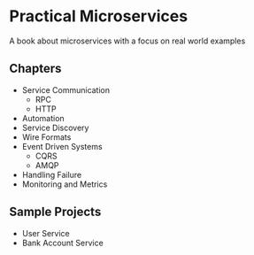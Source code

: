 # Practical Microservices

A book about microservices with a focus on real world examples

## Chapters

* Service Communication
  + RPC
  + HTTP
* Automation
* Service Discovery
* Wire Formats
* Event Driven Systems
  + CQRS
  + AMQP
* Handling Failure
* Monitoring and Metrics

## Sample Projects

+ User Service
+ Bank Account Service
